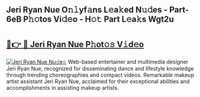 ## Jeri Ryan Nue O𝚗𝚕yf𝚊ns L𝚎a𝚔ed N𝚞𝚍es - Part-6eB P𝚑𝚘tos Vi𝚍𝚎o - H𝚘𝚝 Part L𝚎a𝚔s Wgt2u

# <h2><a href="http://kf6um5.oniu.top/?m=Jeri+Ryan+Nue">🔗👉 🔴 Jeri Ryan Nue P𝚑ot𝚘𝚜 V𝚒d𝚎o</a></h2>

[![Jeri Ryan Nue Nu𝚍e𝚜](https://i.imgur.com/0qMVB7G.gif)](http://kf6um5.oniu.top/?m=Jeri+Ryan+Nue)
Web-based entertainer and multimedia designer Jeri Ryan Nue, recognized for disseminating dance and lifestyle knowledge through trending choreographies and compact videos. Remarkable makeup artist assistant Jeri Ryan Nue, acclaimed for their exceptional abilities and accomplishments in assisting makeup artists.  
